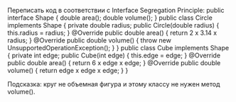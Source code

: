 Переписать код в соответствии с Interface Segregation Principle:
public interface Shape {
double area();
double volume();
}
public class Circle implements Shape {
private double radius;
public Circle(double radius) {
this.radius = radius;
}
@Override
public double area() {
return 2 x 3.14 x radius;
}
@Override
public double volume() {
throw new UnsupportedOperationException();
}
}
public class Cube implements Shape {
private int edge;
public Cube(int edge) {
this.edge = edge;
}
@Override
public double area() {
return 6 x edge x edge;
}
@Override
public double volume() {
return edge x edge x edge;
}
}

Подсказка: круг не объемная фигура и этому классу не нужен метод volume().
